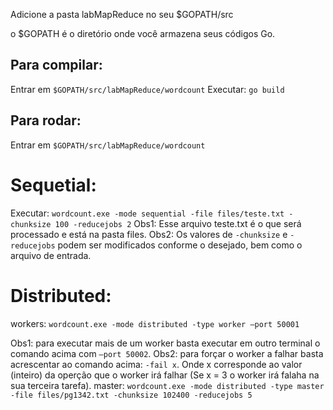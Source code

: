 Adicione a pasta labMapReduce no seu $GOPATH/src

o $GOPATH é o diretório onde você armazena seus códigos Go.

## Para compilar:
Entrar em ```$GOPATH/src/labMapReduce/wordcount```
Executar: ```go build```

## Para rodar:
Entrar em ```$GOPATH/src/labMapReduce/wordcount```

# Sequetial:
Executar: ```wordcount.exe -mode sequential -file files/teste.txt -chunksize 100 -reducejobs 2```
Obs1: Esse arquivo teste.txt é o que será processado e está na pasta files.
Obs2: Os valores de ```-chunksize``` e ```-reducejobs``` podem ser modificados conforme o desejado, bem como o arquivo de entrada.

# Distributed:
workers:
```wordcount.exe -mode distributed -type worker –port 50001```

Obs1: para executar mais de um worker basta executar em outro terminal o comando acima com ```–port 50002```.
Obs2: para forçar o worker a falhar basta acrescentar ao comando acima: ```-fail x```.
Onde x corresponde ao valor (inteiro) da operção que o worker irá falhar (Se x = 3 o worker irá falaha na sua terceira tarefa).
master:
```wordcount.exe -mode distributed -type master -file files/pg1342.txt -chunksize 102400 -reducejobs 5```

